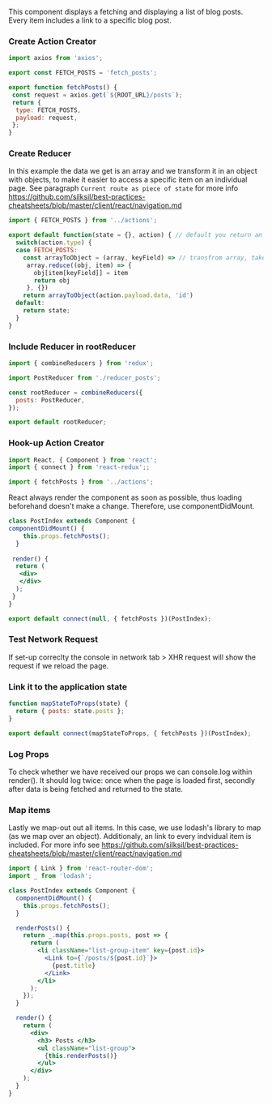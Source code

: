 This component displays a fetching and displaying a list of blog posts. Every item includes a link to a specific blog post.

### Create Action Creator
```js
import axios from 'axios';

export const FETCH_POSTS = 'fetch_posts';

export function fetchPosts() {
 const request = axios.get(`${ROOT_URL}/posts`);
 return {
  type: FETCH_POSTS,
  payload: request,
 };
}
```
### Create Reducer
In this example the data we get is an array and we transform it in an object with objects, to make it easier to access a specific item on an individual page. See paragraph `Current route as piece of state` for more info https://github.com/silksil/best-practices-cheatsheets/blob/master/client/react/navigation.md
```jsx
import { FETCH_POSTS } from '../actions';

export default function(state = {}, action) { // default you return an object
  switch(action.type) {
  case FETCH_POSTS:
    const arrayToObject = (array, keyField) => // transfrom array, take each property, create object
     array.reduce((obj, item) => {
       obj[item[keyField]] = item
       return obj
     }, {})
    return arrayToObject(action.payload.data, 'id')
  default:
    return state;
  }
}
```
### Include Reducer in rootReducer
```js
import { combineReducers } from 'redux';

import PostReducer from './reducer_posts';

const rootReducer = combineReducers({
  posts: PostReducer,
});

export default rootReducer;
```

### Hook-up Action Creator
```jsx
import React, { Component } from 'react';
import { connect } from 'react-redux';;

import { fetchPosts } from '../actions';
```
React always render the component as soon as possible, thus loading beforehand doesn't make a change. Therefore, use componentDidMount. 
```jsx
class PostIndex extends Component {
componentDidMount() {
    this.props.fetchPosts();
  }
  
 render() {
  return (
   <div>
   </div>
  );
 }
}
```
```jsx
export default connect(null, { fetchPosts })(PostIndex);
```
### Test Network Request
If set-up correclty the console in network tab > XHR request will show the request if we reload the page. 

### Link it to the application state
```jsx
function mapStateToProps(state) {
  return { posts: state.posts };
}
```
```jsx
export default connect(mapStateToProps, { fetchPosts })(PostIndex);
```
### Log Props
To check whether we have received our props we can console.log within render(). It should log twice: once when the page is loaded first, secondly after data is being fetched and returned to the state. 

### Map items
Lastly we map-out out all items. In this case, we use lodash's library to map (as we map over an object). Additionaly, an link to every indvidual item is included. For more info see https://github.com/silksil/best-practices-cheatsheets/blob/master/client/react/navigation.md

```jsx
import { Link } from 'react-router-dom';
import _ from 'lodash';
```

```jsx
class PostIndex extends Component {
  componentDidMount() {
    this.props.fetchPosts();
  }

  renderPosts() {
    return _.map(this.props.posts, post => {
      return (
        <li className="list-group-item" key={post.id}>
          <Link to={`/posts/${post.id}`}>
            {post.title}
          </Link>
        </li>
      );
    });
  }

  render() {
    return (
      <div>
        <h3> Posts </h3>
        <ul className="list-group">
          {this.renderPosts()}
        </ul>
      </div>
    );
  }
}
```

